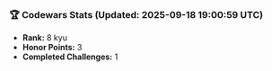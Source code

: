 ### 🏆 Codewars Stats (Updated: 2025-09-18 19:00:59 UTC)

- **Rank:** 8 kyu
- **Honor Points:** 3
- **Completed Challenges:** 1
